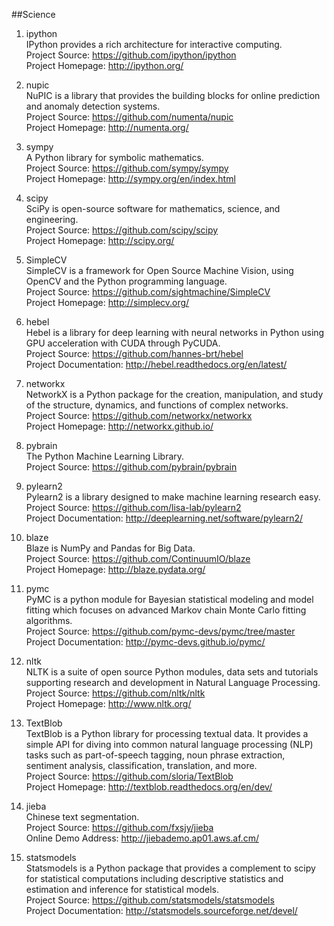##Science

1. ipython  
IPython provides a rich architecture for interactive computing.  
Project Source: https://github.com/ipython/ipython  
Project Homepage: http://ipython.org/

1. nupic  
NuPIC is a library that provides the building blocks for online prediction and anomaly detection systems.  
Project Source: https://github.com/numenta/nupic   
Project Homepage: http://numenta.org/

1. sympy  
A Python library for symbolic mathematics.  
Project Source: https://github.com/sympy/sympy  
Project Homepage: http://sympy.org/en/index.html

1. scipy  
SciPy is open-source software for mathematics, science, and engineering.  
Project Source: https://github.com/scipy/scipy  
Project Homepage: http://scipy.org/  

1. SimpleCV  
SimpleCV is a framework for Open Source Machine Vision, using OpenCV and the Python programming language.  
Project Source: https://github.com/sightmachine/SimpleCV  
Project Homepage: http://simplecv.org/  

1. hebel  
Hebel is a library for deep learning with neural networks in Python using GPU acceleration with CUDA through PyCUDA.  
Project Source:  https://github.com/hannes-brt/hebel  
Project Documentation:  http://hebel.readthedocs.org/en/latest/  
   
1. networkx  
NetworkX is a Python package for the creation, manipulation, and study of the structure, dynamics, and functions of complex networks.  
Project Source: https://github.com/networkx/networkx  
Project Homepage: http://networkx.github.io/  

1. pybrain  
The Python Machine Learning Library.  
Project Source: https://github.com/pybrain/pybrain  

1. pylearn2  
Pylearn2 is a library designed to make machine learning research easy.  
Project Source:  https://github.com/lisa-lab/pylearn2   
Project Documentation: http://deeplearning.net/software/pylearn2/ 

1. blaze  
Blaze is NumPy and Pandas for Big Data.   
Project Source: https://github.com/ContinuumIO/blaze   
Project Homepage: http://blaze.pydata.org/

1. pymc  
PyMC is a python module for Bayesian statistical modeling and model fitting which focuses on advanced Markov chain Monte Carlo fitting algorithms.   
Project Source: https://github.com/pymc-devs/pymc/tree/master   
Project Documentation: http://pymc-devs.github.io/pymc/

1. nltk  
NLTK is a suite of open source Python modules, data sets and tutorials supporting research and development in Natural Language Processing.  
Project Source: https://github.com/nltk/nltk  
Project Homepage: http://www.nltk.org/  

1. TextBlob  
TextBlob is a Python library for processing textual data. It provides a simple API for diving into common natural language processing (NLP) 
tasks such as part-of-speech tagging, noun phrase extraction, sentiment analysis, classification, translation, and more.  
Project Source: https://github.com/sloria/TextBlob  
Project Homepage: http://textblob.readthedocs.org/en/dev/ 

1. jieba   
Chinese text segmentation.  
Project Source: https://github.com/fxsjy/jieba  
Online Demo Address: http://jiebademo.ap01.aws.af.cm/ 

1. statsmodels  
Statsmodels is a Python package that provides a complement to scipy for statistical computations including descriptive statistics and estimation and inference for statistical models.   
Project Source: https://github.com/statsmodels/statsmodels  
Project Documentation: http://statsmodels.sourceforge.net/devel/  
